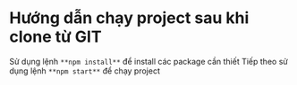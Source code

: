 # Hướng dẫn chạy project sau khi clone từ GIT
Sử dụng lệnh `**npm install**` để install các package cần thiết
Tiếp theo sử dụng lệnh `**npm start**` để chạy project